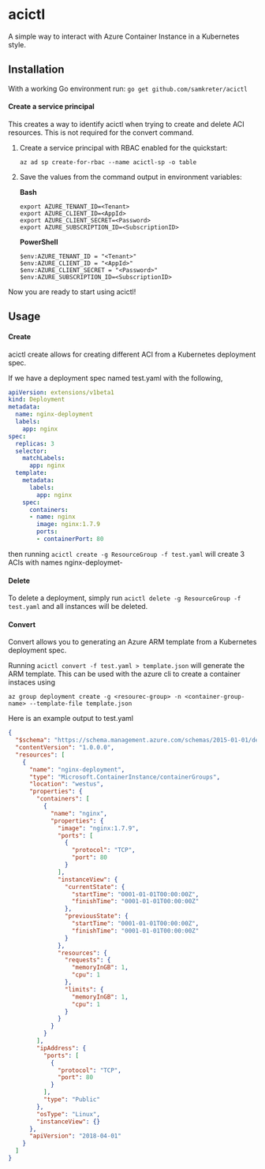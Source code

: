 # acictl
A simple way to interact with Azure Container Instance in a Kubernetes style. 

## Installation

With a working Go environment run: `go get github.com/samkreter/acictl`

#### Create a service principal

This creates a way to identify acictl when trying to create and delete ACI resources. This is not required for the convert command.

1. Create a service principal with RBAC enabled for the quickstart:
    ```cli
    az ad sp create-for-rbac --name acictl-sp -o table
    ```
  
2. Save the values from the command output in environment variables:

    **Bash**
    ```cli
    export AZURE_TENANT_ID=<Tenant>
    export AZURE_CLIENT_ID=<AppId>
    export AZURE_CLIENT_SECRET=<Password>
    export AZURE_SUBSCRIPTION_ID=<SubscriptionID>
    ```

    **PowerShell**
    ```cli
    $env:AZURE_TENANT_ID = "<Tenant>"
    $env:AZURE_CLIENT_ID = "<AppId>"
    $env:AZURE_CLIENT_SECRET = "<Password>"
    $env:AZURE_SUBSCRIPTION_ID=<SubscriptionID>

Now you are ready to start using acictl!

## Usage

#### Create
acictl create allows for creating different ACI from a Kubernetes deployment spec.

If we have a deployment spec named test.yaml with the following,

```yaml
apiVersion: extensions/v1beta1
kind: Deployment
metadata:
  name: nginx-deployment
  labels:
    app: nginx
spec:
  replicas: 3
  selector:
    matchLabels:
      app: nginx
  template:
    metadata:
      labels:
        app: nginx
    spec:
      containers:
      - name: nginx
        image: nginx:1.7.9
        ports:
        - containerPort: 80
```

then running `acictl create -g ResourceGroup -f test.yaml` will create 3 ACIs with names nginx-deploymet-<randomstring>

#### Delete 

To delete a deployment, simply run `acictl delete -g ResourceGroup -f test.yaml` and all instances will be deleted.

#### Convert

Convert allows you to generating an Azure ARM template from a Kubernetes deployment spec. 

Running `acictl convert -f test.yaml > template.json` will generate the ARM template. This can be used with the azure cli to create a container instaces using 

`az group deployment create -g <resourec-group> -n <container-group-name> --template-file template.json` 

Here is an example output to test.yaml
```json
{
  "$schema": "https://schema.management.azure.com/schemas/2015-01-01/deploymentTemplate.json#",
  "contentVersion": "1.0.0.0",
  "resources": [
    {
      "name": "nginx-deployment",
      "type": "Microsoft.ContainerInstance/containerGroups",
      "location": "westus",
      "properties": {
        "containers": [
          {
            "name": "nginx",
            "properties": {
              "image": "nginx:1.7.9",
              "ports": [
                {
                  "protocol": "TCP",
                  "port": 80
                }
              ],
              "instanceView": {
                "currentState": {
                  "startTime": "0001-01-01T00:00:00Z",
                  "finishTime": "0001-01-01T00:00:00Z"
                },
                "previousState": {
                  "startTime": "0001-01-01T00:00:00Z",
                  "finishTime": "0001-01-01T00:00:00Z"
                }
              },
              "resources": {
                "requests": {
                  "memoryInGB": 1,
                  "cpu": 1
                },
                "limits": {
                  "memoryInGB": 1,
                  "cpu": 1
                }
              }
            }
          }
        ],
        "ipAddress": {
          "ports": [
            {
              "protocol": "TCP",
              "port": 80
            }
          ],
          "type": "Public"
        },
        "osType": "Linux",
        "instanceView": {}
      },
      "apiVersion": "2018-04-01"
    }
  ]
}
```

